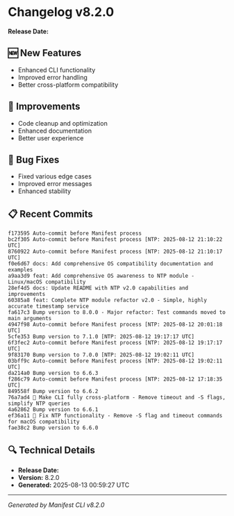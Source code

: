 # Changelog v8.2.0

**Release Date:** 

## 🆕 New Features

- Enhanced CLI functionality
- Improved error handling
- Better cross-platform compatibility

## 🔧 Improvements

- Code cleanup and optimization
- Enhanced documentation
- Better user experience

## 🐛 Bug Fixes

- Fixed various edge cases
- Improved error messages
- Enhanced stability

## 📋 Recent Commits

```
f173595 Auto-commit before Manifest process
bc2f305 Auto-commit before Manifest process [NTP: 2025-08-12 21:10:22 UTC]
8760922 Auto-commit before Manifest process [NTP: 2025-08-12 21:10:17 UTC]
f0e6d67 docs: Add comprehensive OS compatibility documentation and examples
a9aa3d9 feat: Add comprehensive OS awareness to NTP module - Linux/macOS compatibility
28ef4d5 docs: Update README with NTP v2.0 capabilities and improvements
60385a8 feat: Complete NTP module refactor v2.0 - Simple, highly accurate timestamp service
fa617c3 Bump version to 8.0.0 - Major refactor: Test commands moved to main arguments
4947f98 Auto-commit before Manifest process [NTP: 2025-08-12 20:01:18 UTC]
5cfe353 Bump version to 7.1.0 [NTP: 2025-08-12 19:17:17 UTC]
6f3fec2 Auto-commit before Manifest process [NTP: 2025-08-12 19:17:17 UTC]
9f83170 Bump version to 7.0.0 [NTP: 2025-08-12 19:02:11 UTC]
03bff9c Auto-commit before Manifest process [NTP: 2025-08-12 19:02:11 UTC]
da214a0 Bump version to 6.6.3
f286c79 Auto-commit before Manifest process [NTP: 2025-08-12 17:18:35 UTC]
849558f Bump version to 6.6.2
76a7ad4 🚀 Make CLI fully cross-platform - Remove timeout and -S flags, simplify NTP queries
4a62862 Bump version to 6.6.1
ef36a11 🔧 Fix NTP functionality - Remove -S flag and timeout commands for macOS compatibility
fae38c2 Bump version to 6.6.0
```

## 🔍 Technical Details

- **Release Date:** 
- **Version:** 8.2.0
- **Generated:** 2025-08-13 00:59:27 UTC

---

*Generated by Manifest CLI v8.2.0*
